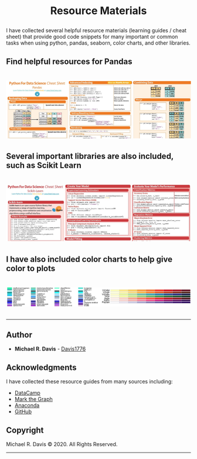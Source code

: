 # <p align="center"> Resource Materials </p>

I have collected several helpful resource materials (learning guides / cheat sheet) that provide good code snippets for many important or common tasks when using python, pandas, seaborn, color charts, and other libraries.

## Find helpful resources for Pandas
# <p align="center"> ![Pandas](images/PandasScreenShot.jpg) </p>

## Several important libraries are also included, such as Scikit Learn
# <p align="center"> ![SciKitLearn](images/ScikitLearnScreenShot.jpg) </p>

## I have also included color charts to help give color to plots
# <p align="center"> ![ColorCharts](images/Color03.jpg) </p>

---
## Author

* **Michael R. Davis** - [Davis1776](https://github.com/Davis1776 "Michael Davis' GitHub")

## Acknowledgments

I have collected these resource guides from many sources including:

* [DataCamp](https://www.datacamp.com/ "DataCamp")
* [Mark the Graph](https://twitter.com/Mark_Graph "Mark_Graph's Twitter page")
* [Anaconda](https://www.anaconda.com "Anaconda")
* [GitHub](https://www.github.com "GitHub")

## Copyright

Michael R. Davis :copyright: 2020. All Rights Reserved.

---